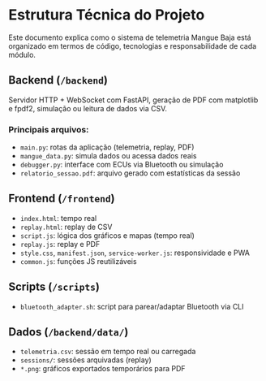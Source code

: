 # Estrutura Técnica do Projeto

Este documento explica como o sistema de telemetria Mangue Baja está organizado em termos de código, tecnologias e responsabilidade de cada módulo.

## Backend (`/backend`)

Servidor HTTP + WebSocket com FastAPI, geração de PDF com matplotlib e fpdf2, simulação ou leitura de dados via CSV.

### Principais arquivos:

- `main.py`: rotas da aplicação (telemetria, replay, PDF)
- `mangue_data.py`: simula dados ou acessa dados reais
- `debugger.py`: interface com ECUs via Bluetooth ou simulação
- `relatorio_sessao.pdf`: arquivo gerado com estatísticas da sessão

## Frontend (`/frontend`)

- `index.html`: tempo real
- `replay.html`: replay de CSV
- `script.js`: lógica dos gráficos e mapas (tempo real)
- `replay.js`: replay e PDF
- `style.css`, `manifest.json`, `service-worker.js`: responsividade e PWA
- `common.js`: funções JS reutilizáveis

## Scripts (`/scripts`)

- `bluetooth_adapter.sh`: script para parear/adaptar Bluetooth via CLI

## Dados (`/backend/data/`)

- `telemetria.csv`: sessão em tempo real ou carregada
- `sessions/`: sessões arquivadas (replay)
- `*.png`: gráficos exportados temporários para PDF
